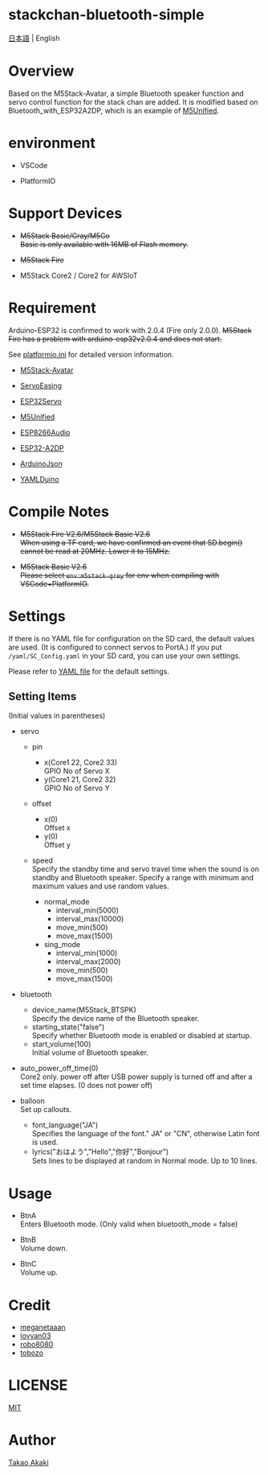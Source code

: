 # stackchan-bluetooth-simple

[日本語](README.md) | English

# Overview 

Based on the M5Stack-Avatar, a simple Bluetooth speaker function and servo control function for the stack chan are added.
It is modified based on Bluetooth_with_ESP32A2DP, which is an example of [M5Unified](https://github.com/m5stack/M5Unified).


# environment

- VSCode

- PlatformIO

# Support Devices

- ~~M5Stack Basic/Gray/M5Go<br>Basic is only available with 16MB of Flash memory.~~

- ~~M5Stack Fire~~

- M5Stack Core2 / Core2 for AWSIoT

# Requirement

Arduino-ESP32 is confirmed to work with 2.0.4 (Fire only 2.0.0). ~~M5Stack Fire has a problem with arduino-esp32v2.0.4 and does not start.~~

See [platformio.ini](https://github.com/mongonta0716/stackchan-bluetooth-simple/blob/main/platformio.ini) for detailed version information.

- [M5Stack-Avatar](https://github.com/meganetaaan/m5stack-avatar)

- [ServoEasing](https://github.com/ArminJo/ServoEasing)

- [ESP32Servo](https://github.com/madhephaestus/ESP32Servo)

- [M5Unified](https://github.com/m5stack/M5Unified)

- [ESP8266Audio](https://github.com/earlephilhower/ESP8266Audio)

- [ESP32-A2DP](https://github.com/pschatzmann/ESP32-A2DP)

- [ArduinoJson](https://github.com/bblanchon/ArduinoJson)

- [YAMLDuino](https://github.com/tobozo/YAMLDuino)

# Compile Notes

- ~~M5Stack Fire V2.6/M5Stack Basic V2.6<br>When using a TF card, we have confirmed an event that SD.begin() cannot be read at 20MHz. Lower it to 15MHz.~~

- ~~M5Stack Basic V2.6<br>Please select `env:m5stack-grey` for env when compiling with VSCode+PlatformIO.~~

# Settings
If there is no YAML file for configuration on the SD card, the default values are used. (It is configured to connect servos to PortA.)
If you put `/yaml/SC_Config.yaml` in your SD card, you can use your own settings.

Please refer to [YAML file](https://github.com/mongonta0716/stackchan-bluetooth-simple/blob/main/data/yaml/SC_Config.yaml) for the default settings.

## Setting Items

(Initial values in parentheses)

- servo
    - pin
        - x(Core1 22, Core2 33)<br> GPIO No of Servo X
        - y(Core1 21, Core2 32)<br> GPIO No of Servo Y
    - offset<br>
        - x(0)<br> Offset x
        - y(0)<br> Offset y

    - speed<br>Specify the standby time and servo travel time when the sound is on standby and Bluetooth speaker. Specify a range with minimum and maximum values and use random values.
        - normal_mode
             - interval_min(5000)
             - interval_max(10000)
             - move_min(500)
             - move_max(1500)
        - sing_mode
             - interval_min(1000)
             - interval_max(2000)
             - move_min(500)
             - move_max(1500)
- bluetooth
    - device_name(M5Stack_BTSPK)<br>Specify the device name of the Bluetooth speaker.
    - starting_state("false")<br>Specify whether Bluetooth mode is enabled or disabled at startup.
    - start_volume(100)<br>Initial volume of Bluetooth speaker.

- auto_power_off_time(0)<br>Core2 only. power off after USB power supply is turned off and after a set time elapses. (0 does not power off)

- balloon<br>Set up callouts.
    - font_language("JA")<br>Specifies the language of the font." JA" or "CN", otherwise Latin font is used.
    - lyrics("おはよう","Hello","你好","Bonjour")<br>Sets lines to be displayed at random in Normal mode. Up to 10 lines.

# Usage

- BtnA<br>Enters Bluetooth mode. (Only valid when bluetooth_mode = false)

- BtnB<br>Volume down.

- BtnC<br>Volume up.

# Credit
- [meganetaaan](https://github.com/meganetaaan)
- [lovyan03](https://github.com/lovyan03/LovyanGFX)
- [robo8080](https://github.com/robo8080)
- [tobozo](https://github.com/tobozo)

# LICENSE
[MIT](LICENSE)

# Author
[Takao Akaki](https://github.com/mongonta0716)



